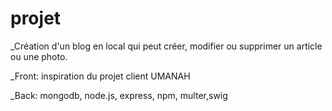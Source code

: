 # projet

_Création d'un blog en local qui peut créer, modifier ou supprimer un
article ou une photo.

_Front: inspiration du projet client UMANAH

_Back: mongodb, node.js, express, npm, multer,swig
